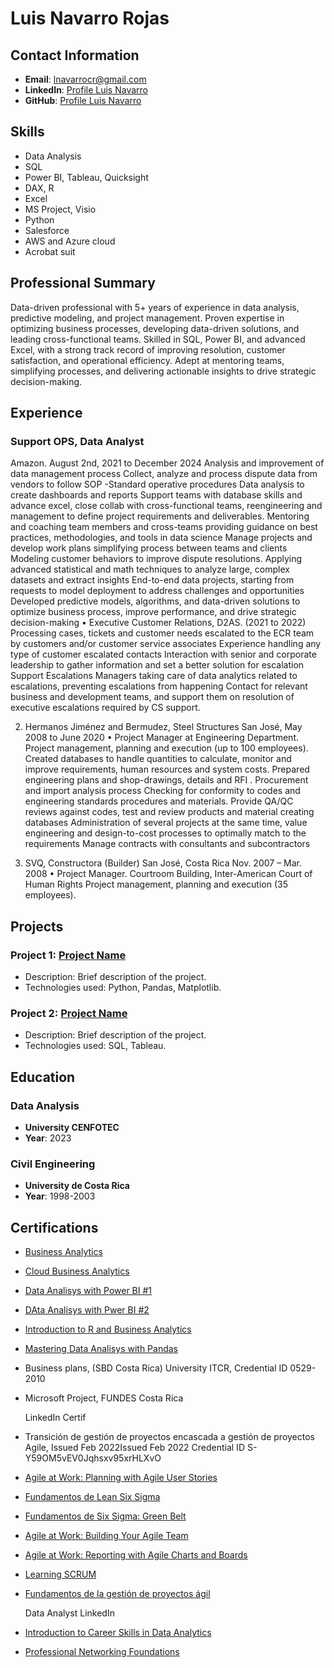 # Luis Navarro Rojas

## Contact Information
- **Email**: lnavarrocr@gmail.com
- **LinkedIn**: [Profile Luis Navarro](https://www.linkedin.com/in/lnavcrc)
- **GitHub**: [Profile Luis Navarro](https://github.com/lnavcr)

## Skills
- Data Analysis
- SQL
- Power BI, Tableau, Quicksight
- DAX, R
- Excel
- MS Project, Visio
- Python
- Salesforce
- AWS and Azure cloud
- Acrobat suit

## Professional Summary
Data-driven professional with 5+ years of experience in data analysis, predictive modeling, and project 
management. Proven expertise in optimizing business processes, developing data-driven solutions, and 
leading cross-functional teams. Skilled in SQL, Power BI, and advanced Excel, with a strong track record 
of improving resolution, customer satisfaction, and operational efficiency. Adept at mentoring teams, 
simplifying processes, and delivering actionable insights to drive strategic decision-making.

## Experience
### Support OPS, Data Analyst
Amazon. August 2nd, 2021 to December 2024 
Analysis and improvement of data management process 
Collect, analyze and process dispute data from vendors to follow SOP -Standard operative procedures 
Data analysis to create dashboards and reports 
Support teams with database skills and advance excel, close collab with cross-functional teams, 
reengineering 
and management to define project requirements and deliverables. 
Mentoring and coaching team members and cross-teams providing guidance on best practices, 
methodologies, and tools in data science 
Manage projects and develop work plans simplifying process between teams and clients 
Modeling customer behaviors to improve dispute resolutions. Applying advanced statistical and math 
techniques to analyze large, complex datasets and extract insights 
End-to-end data projects, starting from requests to model deployment to address challenges and 
opportunities 
Developed predictive models, algorithms, and data-driven solutions to optimize business process, 
improve performance, and drive strategic decision-making 
• Executive Customer Relations, D2AS. (2021 to 2022)
Processing cases, tickets and customer needs escalated to the ECR team by customers and/or customer 
service associates 
Experience handling any type of customer escalated contacts 
Interaction with senior and corporate leadership to gather information and set a better solution for 
escalation 
Support Escalations Managers taking care of data analytics related to escalations, preventing escalations 
from happening 
Contact for relevant business and development teams, and support them on resolution of executive 
escalations required by CS support.


2. Hermanos Jiménez and Bermudez, Steel Structures San José, May 2008 to June 2020 
• Project Manager at Engineering Department. 
Project management, planning and execution (up to 100 employees). 
Created databases to handle quantities to calculate, monitor and improve requirements, human resources 
and system costs. 
Prepared engineering plans and shop-drawings, details and RFI . 
Procurement and import analysis process 
Checking for conformity to codes and engineering standards procedures and materials. Provide QA/QC 
reviews against codes, test and review products and material creating databases 
Administration of several projects at the same time, value engineering and design-to-cost processes to 
optimally match to the requirements 
Manage contracts with consultants and subcontractors 

3. SVQ, Constructora (Builder) San José, Costa Rica Nov. 2007 – Mar. 2008 
• Project Manager. 
Courtroom Building, Inter-American Court of Human Rights 
Project management, planning and execution (35 employees). 


## Projects
### Project 1: [Project Name](https://github.com/yourusername/project1)
- Description: Brief description of the project.
- Technologies used: Python, Pandas, Matplotlib.

### Project 2: [Project Name](https://github.com/yourusername/project2)
- Description: Brief description of the project.
- Technologies used: SQL, Tableau.

## Education
### Data Analysis
- **University CENFOTEC**
- **Year**: 2023

### Civil Engineering
- **University de Costa Rica**
- **Year**: 1998-2003


## Certifications
- [Business Analytics](https://www.credly.com/badges/58490519-b918-49b6-8485-02dde84e18a9/public_url)
- [Cloud Business Analytics](https://www.credly.com/badges/eedff3af-7252-4ab4-9886-ff2862c31cb7/public_url)
- [Data Analisys with Power BI #1](https://www.credly.com/badges/04812387-7f2b-4b2b-bca8-129d927e3431/public_url)
- [DAta Analisys with Pwer BI #2](https://www.credly.com/badges/8f643ac2-bd2c-4719-b43e-de9444ecce74/public_url)
- [Introduction to R and Business Analytics](https://www.credly.com/badges/fd4c1e12-77cf-4595-8ec9-c446c897f4a9/public_url)
- [Mastering Data Analisys with Pandas](https://coursera.org/verify/F4K87QA4DCQQ)

- Business plans, (SBD Costa Rica) University ITCR, Credential ID 0529-2010
- Microsoft Project, FUNDES Costa Rica


  LinkedIn Certif
- Transición de gestión de proyectos encascada a gestión de proyectos Agile,  Issued Feb 2022Issued Feb 2022 Credential ID S-Y59OM5vEV0Jqhsxv95xrHLXvO
- [Agile at Work: Planning with Agile User Stories](https://www.linkedin.com/learning/certificates/7d024148d511bbb827f888defc5e9aa8de76b23d6689840e838549aa1d457d1d?trk=backfilled_certificate)
- [Fundamentos de Lean Six Sigma](https://www.linkedin.com/learning/certificates/1459eb1cdae5f20b28041dc07637509c3b02601ca8a6195f76886f5dc8118042?trk=backfilled_certificate)
- [Fundamentos de Six Sigma: Green Belt](https://www.linkedin.com/learning/certificates/4471688cc5101931f9acfb89de1f13ffa0f9dfc362836f532991b941edfb3c48?trk=backfilled_certificate)
- [Agile at Work: Building Your Agile Team](https://www.linkedin.com/learning/certificates/c04f23fe00b0d162d86c6f9027f47c618c1897bc4bbc0d93cbc98b788916101c?trk=backfilled_certificate)
- [Agile at Work: Reporting with Agile Charts and Boards](https://www.linkedin.com/learning/certificates/27281ce4fb50e01b999a80d7d60103bbf7c6cee96f7174dfacafcb3a9fc60dd7?trk=backfilled_certificate)
- [Learning SCRUM](https://www.linkedin.com/learning/certificates/f48c52dddf8ba0e9dee52567ca48a9652d808c6c968845cd928abe7c9764c962?trk=backfilled_certificate)
- [Fundamentos de la gestión de proyectos ágil](https://www.linkedin.com/learning/certificates/86a7ec2b33ad42d1acc1c5768ce5bcd2131fcfe693e254c0c79f5e9bb018eb55?trk=backfilled_certificate)

  Data Analyst LinkedIn
- [Introduction to Career Skills in Data Analytics](https://www.linkedin.com/learning/certificates/50ec95d37a592ebde522ee71e02bd8ad8ec05310367fd9bd41fbf8404471e6a1?trk=share_certificate)
- [Professional Networking Foundations](https://www.linkedin.com/learning/certificates/58efdc95b9038d6bc79768d699378d1bf8c7081fb0276d04b272896977637bde?trk=share_certificate)
